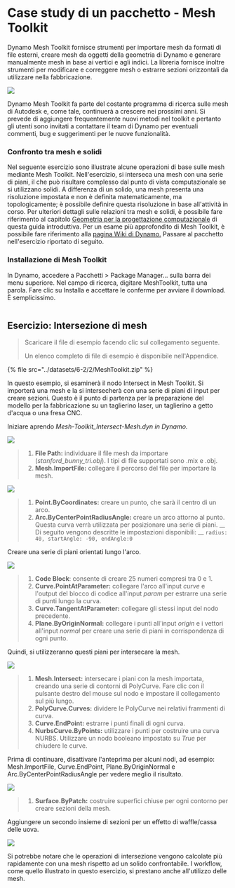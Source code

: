 # Case study di un pacchetto - Mesh Toolkit

Dynamo Mesh Toolkit fornisce strumenti per importare mesh da formati di file esterni, creare mesh da oggetti della geometria di Dynamo e generare manualmente mesh in base ai vertici e agli indici. La libreria fornisce inoltre strumenti per modificare e correggere mesh o estrarre sezioni orizzontali da utilizzare nella fabbricazione.

![](<../images/6-2/2/meshToolkitcasestudy01 (2).jpg>)

Dynamo Mesh Toolkit fa parte del costante programma di ricerca sulle mesh di Autodesk e, come tale, continuerà a crescere nei prossimi anni. Si prevede di aggiungere frequentemente nuovi metodi nel toolkit e pertanto gli utenti sono invitati a contattare il team di Dynamo per eventuali commenti, bug e suggerimenti per le nuove funzionalità.

### Confronto tra mesh e solidi

Nel seguente esercizio sono illustrate alcune operazioni di base sulle mesh mediante Mesh Toolkit. Nell'esercizio, si interseca una mesh con una serie di piani, il che può risultare complesso dal punto di vista computazionale se si utilizzano solidi. A differenza di un solido, una mesh presenta una risoluzione impostata e non è definita matematicamente, ma topologicamente; è possibile definire questa risoluzione in base all'attività in corso. Per ulteriori dettagli sulle relazioni tra mesh e solidi, è possibile fare riferimento al capitolo [Geometria per la progettazione computazionale](../../5\_essential\_nodes\_and\_concepts/5-2\_geometry-for-computational-design/) di questa guida introduttiva. Per un esame più approfondito di Mesh Toolkit, è possibile fare riferimento alla [pagina Wiki di Dynamo.](https://github.com/DynamoDS/Dynamo/wiki/Dynamo-Mesh-Toolkit) Passare al pacchetto nell'esercizio riportato di seguito.

### Installazione di Mesh Toolkit

In Dynamo, accedere a Pacchetti > Package Manager... sulla barra dei menu superiore. Nel campo di ricerca, digitare MeshToolkit, tutta una parola. Fare clic su Installa e accettare le conferme per avviare il download. È semplicissimo.

<figure><img src="../../.gitbook/assets/install-mesh-toolkit.png" alt=""><figcaption></figcaption></figure>

## Esercizio: Intersezione di mesh

> Scaricare il file di esempio facendo clic sul collegamento seguente.
>
> Un elenco completo di file di esempio è disponibile nell'Appendice.

{% file src="../datasets/6-2/2/MeshToolkit.zip" %}

In questo esempio, si esaminerà il nodo Intersect in Mesh Toolkit. Si importerà una mesh e la si intersecherà con una serie di piani di input per creare sezioni. Questo è il punto di partenza per la preparazione del modello per la fabbricazione su un taglierino laser, un taglierino a getto d'acqua o una fresa CNC.

Iniziare aprendo _Mesh-Toolkit_Intersect-Mesh.dyn in Dynamo._

![](../images/6-2/2/meshToolkitcasestudy-exercise01.jpg)

> 1. **File Path:** individuare il file mesh da importare (_stanford_bunny_tri.obj_). I tipi di file supportati sono .mix e .obj.
> 2. **Mesh.ImportFile:** collegare il percorso del file per importare la mesh.

![](../images/6-2/2/meshToolkitcasestudy-exercise02.jpg)

> 1. **Point.ByCoordinates:** creare un punto, che sarà il centro di un arco.
> 2. **Arc.ByCenterPointRadiusAngle:** creare un arco attorno al punto. Questa curva verrà utilizzata per posizionare una serie di piani. __ Di seguito vengono descritte le impostazioni disponibili: __ `radius: 40, startAngle: -90, endAngle:0`

Creare una serie di piani orientati lungo l'arco.

![](../images/6-2/2/meshToolkitcasestudy-exercise03.jpg)

> 1. **Code Block**: consente di creare 25 numeri compresi tra 0 e 1.
> 2. **Curve.PointAtParameter:** collegare l'arco all'input _curve_ e l'output del blocco di codice all'input _param_ per estrarre una serie di punti lungo la curva.
> 3. **Curve.TangentAtParameter:** collegare gli stessi input del nodo precedente.
> 4. **Plane.ByOriginNormal:** collegare i punti all'input _origin_ e i vettori all'input _normal_ per creare una serie di piani in corrispondenza di ogni punto.

Quindi, si utilizzeranno questi piani per intersecare la mesh.

![](../images/6-2/2/meshToolkitcasestudy-exercise04.jpg)

> 1. **Mesh.Intersect:** intersecare i piani con la mesh importata, creando una serie di contorni di PolyCurve. Fare clic con il pulsante destro del mouse sul nodo e impostare il collegamento sul più lungo.
> 2. **PolyCurve.Curves:** dividere le PolyCurve nei relativi frammenti di curva.
> 3. **Curve.EndPoint:** estrarre i punti finali di ogni curva.
> 4. **NurbsCurve.ByPoints:** utilizzare i punti per costruire una curva NURBS. Utilizzare un nodo booleano impostato su _True_ per chiudere le curve.

Prima di continuare, disattivare l'anteprima per alcuni nodi, ad esempio: Mesh.ImportFile, Curve.EndPoint, Plane.ByOriginNormal e Arc.ByCenterPointRadiusAngle per vedere meglio il risultato.

![](../images/6-2/2/meshToolkitcasestudy-exercise05.jpg)

> 1. **Surface.ByPatch:** costruire superfici chiuse per ogni contorno per creare sezioni della mesh.

Aggiungere un secondo insieme di sezioni per un effetto di waffle/cassa delle uova.

![](../images/6-2/2/meshToolkitcasestudy-exercise06.jpg)

Si potrebbe notare che le operazioni di intersezione vengono calcolate più rapidamente con una mesh rispetto ad un solido confrontabile. I workflow, come quello illustrato in questo esercizio, si prestano anche all'utilizzo delle mesh.
